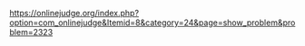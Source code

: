 https://onlinejudge.org/index.php?option=com_onlinejudge&Itemid=8&category=24&page=show_problem&problem=2323